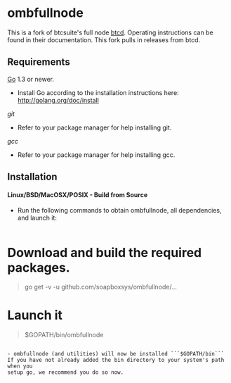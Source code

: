 ombfullnode
===========

This is a fork of btcsuite's full node
[btcd](https://github.com/btcsuite/btcd). 
Operating instructions can be found in their documentation.
This fork pulls in releases from btcd.

## Requirements

[Go](http://golang.org) 1.3 or newer.

- Install Go according to the installation instructions here:
  http://golang.org/doc/install

_git_
- Refer to your package manager for help installing git.

_gcc_
- Refer to your package manager for help installing gcc.

## Installation

#### Linux/BSD/MacOSX/POSIX - Build from Source

- Run the following commands to obtain ombfullnode, all dependencies, and
  launch it:

  ```bash
# Download and build the required packages.
  > go get -v -u github.com/soapboxsys/ombfullnode/...
# Launch it
  > $GOPATH/bin/ombfullnode
  ```

- ombfullnode (and utilities) will now be installed ```$GOPATH/bin```
If you have not already added the bin directory to your system's path when you
setup go, we recommend you do so now.


